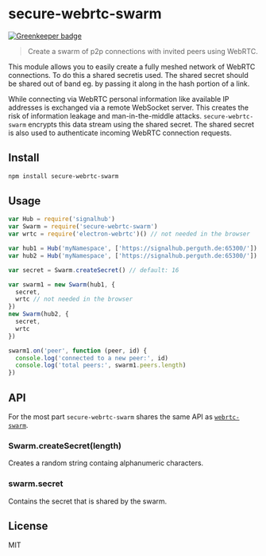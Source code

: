 # secure-webrtc-swarm

[![Greenkeeper badge](https://badges.greenkeeper.io/perguth/secure-webrtc-swarm.svg)](https://greenkeeper.io/)

> Create a swarm of p2p connections with invited peers using WebRTC.

This module allows you to easily create a fully meshed network of WebRTC connections. To do this a shared secretis used. The shared secret should be shared out of band eg. by passing it along in the hash portion of a link.

While connecting via WebRTC personal information like available IP addresses is exchanged via a remote WebSocket server. This creates the risk of information leakage and man-in-the-middle attacks. `secure-webrtc-swarm` encrypts this data stream using the shared secret. The shared secret is also used to authenticate incoming WebRTC connection requests.

## Install

```sh
npm install secure-webrtc-swarm
```

## Usage

```js
var Hub = require('signalhub')
var Swarm = require('secure-webrtc-swarm')
var wrtc = require('electron-webrtc')() // not needed in the browser

var hub1 = Hub('myNamespace', ['https://signalhub.perguth.de:65300/'])
var hub2 = Hub('myNamespace', ['https://signalhub.perguth.de:65300/'])

var secret = Swarm.createSecret() // default: 16

var swarm1 = new Swarm(hub1, {
  secret,
  wrtc // not needed in the browser
})
new Swarm(hub2, {
  secret,
  wrtc
})

swarm1.on('peer', function (peer, id) {
  console.log('connected to a new peer:', id)
  console.log('total peers:', swarm1.peers.length)
})
```

## API

For the most part `secure-webrtc-swarm` shares the same API as [`webrtc-swarm`](https://github.com/mafintosh/webrtc-swarm#api).

### Swarm.createSecret(length)

Creates a random string containg alphanumeric characters.

### swarm.secret

Contains the secret that is shared by the swarm.

## License

MIT
